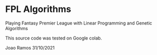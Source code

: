 # FPL Algorithms
Playing Fantasy Premier League with Linear Programming and Genetic Algorithms

This source code was tested on Google colab.


Joao Ramos
31/10/2021
